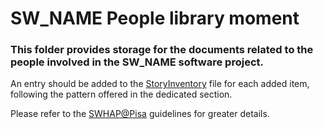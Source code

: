 # SW_NAME People library moment

### This folder provides storage for the documents related to the people involved in the SW_NAME software project. 

An entry should be added to the [StoryInventory](https://github.com/Unipisa/SW_NAME-Workbench/blob/structure_review/additional-materials/swh_stories_workplace/StoryInventory.md) file for each added item, following the pattern offered in the dedicated section.

Please refer to the [SWHAP@Pisa](https://github.com/SoftwareHeritage/swhapguide/blob/master/SWHAP%40Pisa.pdf#CreateaSWH-story) guidelines for greater details. 

